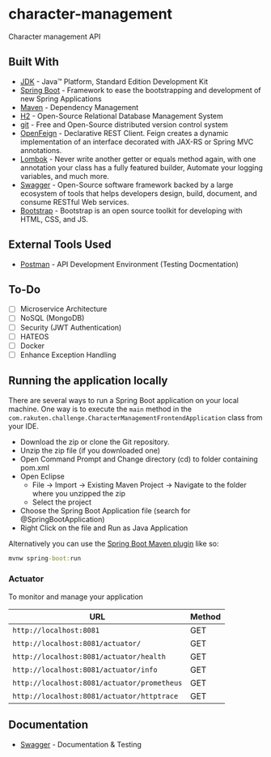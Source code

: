 # character-management
Character management API

## Built With


* 	[JDK](http://www.oracle.com/technetwork/java/javase/downloads/jdk8-downloads-2133151.html) - Java™ Platform, Standard Edition Development Kit 
* 	[Spring Boot](https://spring.io/projects/spring-boot) - Framework to ease the bootstrapping and development of new Spring Applications
* 	[Maven](https://maven.apache.org/) - Dependency Management
* 	[H2](https://www.h2database.com/) - Open-Source Relational Database Management System 
* 	[git](https://git-scm.com/) - Free and Open-Source distributed version control system 
* 	[OpenFeign](https://spring.io/projects/spring-cloud-openfeign) - Declarative REST Client. Feign creates a dynamic implementation of an interface decorated with JAX-RS or Spring MVC annotations.
* 	[Lombok](https://projectlombok.org/) - Never write another getter or equals method again, with one annotation your class has a fully featured builder, Automate your logging variables, and much more.
* 	[Swagger](https://swagger.io/) - Open-Source software framework backed by a large ecosystem of tools that helps developers design, build, document, and consume RESTful Web services.
* 	[Bootstrap](https://maven.apache.org/) - Bootstrap is an open source toolkit for developing with HTML, CSS, and JS.

## External Tools Used

* [Postman](https://www.getpostman.com/) - API Development Environment (Testing Docmentation)

## To-Do

- [ ] Microservice Architecture
- [ ] NoSQL (MongoDB)
- [ ] Security (JWT Authentication)
- [ ] HATEOS
- [ ] Docker
- [ ] Enhance Exception Handling

## Running the application locally

There are several ways to run a Spring Boot application on your local machine. One way is to execute the `main` method in the `com.rakuten.challenge.CharacterManagementFrontendApplication` class from your IDE.

- Download the zip or clone the Git repository.
- Unzip the zip file (if you downloaded one)
- Open Command Prompt and Change directory (cd) to folder containing pom.xml
- Open Eclipse 
   - File -> Import -> Existing Maven Project -> Navigate to the folder where you unzipped the zip
   - Select the project
- Choose the Spring Boot Application file (search for @SpringBootApplication)
- Right Click on the file and Run as Java Application

Alternatively you can use the [Spring Boot Maven plugin](https://docs.spring.io/spring-boot/docs/current/reference/html/build-tool-plugins-maven-plugin.html) like so:

```cmd
mvnw spring-boot:run
```

### Actuator

To monitor and manage your application

|  URL |  Method |
|----------|--------------|
|`http://localhost:8081`  						| GET |
|`http://localhost:8081/actuator/`             | GET |
|`http://localhost:8081/actuator/health`    	| GET |
|`http://localhost:8081/actuator/info`      	| GET |
|`http://localhost:8081/actuator/prometheus`| GET |
|`http://localhost:8081/actuator/httptrace` | GET |

## Documentation

* [Swagger](http://localhost:8081/swagger-ui.html) - Documentation & Testing
